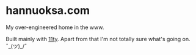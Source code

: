 # hannuoksa.com
My over-engineered home in the www.

Built mainly with [11ty](https://www.11ty.dev/). Apart from that I'm not totally sure what's going on. ¯\_(ツ)_/¯
